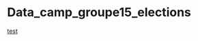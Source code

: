 # Data_camp_groupe15_elections
[test](https://github.com/paris-saclay-cds/ramp-workflow/wiki/Getting-started-with-a-ramp-kit)
